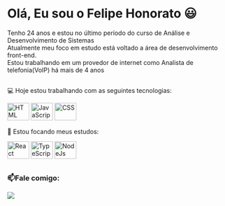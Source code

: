 # Olá, Eu sou o Felipe Honorato 😃
Tenho 24 anos e estou no último período do curso de Análise e Desenvolvimento de Sistemas
<br> Atualmente meu foco em estudo está voltado a área de desenvolvimento front-end. <br>
Estou trabalhando em um provedor de internet como Analista de telefonia(VoIP) há mais de 4 anos
  
<!--<img height="180em" src="https://github-readme-stats.vercel.app/api/top-langs/?username=ofelipehonorato&layout=compact&langs_count=16&theme=dark"/>-->
##
💻 Hoje estou trabalhando com as seguintes tecnologias:
<div styled="display: inline-block">
  <img aling="left" alt="HTML" height="40" width="50" src="https://cdn.jsdelivr.net/gh/devicons/devicon/icons/html5/html5-original.svg" />
  <img aling="left" alt="JavaScript" height="40" width="50" src="https://cdn.jsdelivr.net/gh/devicons/devicon/icons/javascript/javascript-original.svg" />
  <img aling="left" alt="CSS" height="40" width="50" src="https://cdn.jsdelivr.net/gh/devicons/devicon/icons/css3/css3-original.svg" />
</div>

📘 Estou focando meus estudos:
<div styled="display: inline-block">
  <img aling="left" alt="React" height="40" width="50" src="https://cdn.jsdelivr.net/gh/devicons/devicon/icons/react/react-original.svg" />
  <img aling="left" alt="TypeScript" height="40" width="50" src="https://cdn.jsdelivr.net/gh/devicons/devicon/icons/typescript/typescript-original.svg" />
  <img aling="left" alt="NodeJs" height="40" width="50" src="https://cdn.jsdelivr.net/gh/devicons/devicon/icons/nodejs/nodejs-original.svg" /> 
</div>

##
### 📫Fale comigo:
<div>
  <a href="https://www.linkedin.com/in/Ofelipehonorato/" target="_blank"><img src="https://img.shields.io/badge/LinkedIn-0077B5?style=for-the-badge&logo=linkedin&logoColor=white"></a>                
</div>
